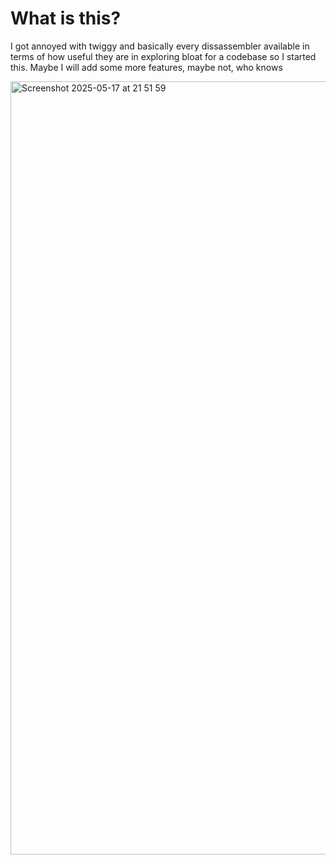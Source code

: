 # What is this?

I got annoyed with twiggy and basically every dissassembler available in terms of how useful they are in exploring bloat for a codebase so I started this.
Maybe I will add some more features, maybe not, who knows

<img width="1237" alt="Screenshot 2025-05-17 at 21 51 59" src="https://github.com/user-attachments/assets/ab459c5c-e64f-4d64-93d1-3333d3dbd88a" />
